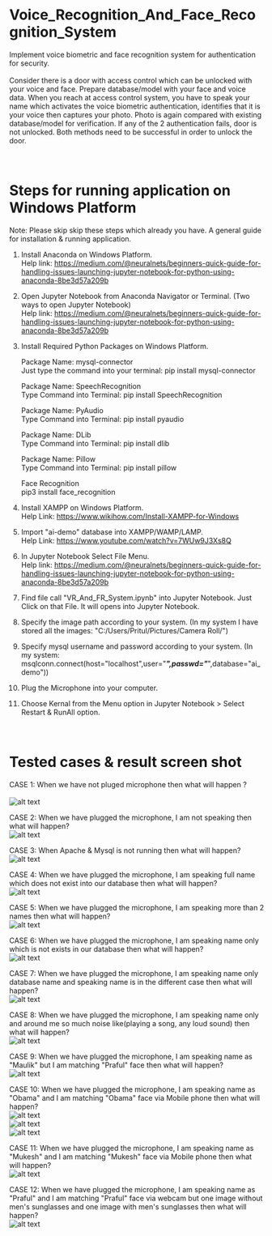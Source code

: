 # Voice_Recognition_And_Face_Recognition_System
Implement voice biometric and face recognition system for authentication for security.<br><br> 
Consider there is a door with access control which can be unlocked with your voice and face. Prepare database/model with your face and voice data. When you reach at access control system, you have to speak your name which activates the voice biometric authentication, identifies that it is your voice then captures your photo. Photo is again compared with existing database/model for verification. If any of the 2 authentication fails, door is not unlocked. Both methods need to be successful in order to unlock the door.<br><br><br> 

Steps for running application on Windows Platform
===================================================
Note: Please skip skip these steps which already you have. 
      A general guide for installation & running application. 

1) Install Anaconda on Windows Platform.<br>
   Help link: https://medium.com/@neuralnets/beginners-quick-guide-for-handling-issues-launching-jupyter-notebook-for-python-using-anaconda-8be3d57a209b
 
2) Open Jupyter Notebook from Anaconda Navigator or Terminal. (Two ways to open Jupyter Notebook) <br>
   Help link: https://medium.com/@neuralnets/beginners-quick-guide-for-handling-issues-launching-jupyter-notebook-for-python-using-anaconda-8be3d57a209b

3) Install Required Python Packages on Windows Platform.

   Package Name: mysql-connector<br>
   Just type the command into your terminal: pip install mysql-connector

   Package Name: SpeechRecognition<br> 
   Type Command into Terminal: pip install SpeechRecognition

   Package Name: PyAudio<br>
   Type Command into Terminal: pip install pyaudio   
 
   Package Name: DLib<br>
   Type Command into Terminal: pip install dlib

   Package Name: Pillow<br>	
   Type Command into Terminal: pip install pillow
   
   Face Recognition<br>
   pip3 install face_recognition

4) Install XAMPP on Windows Platform.<br>
   Help Link: https://www.wikihow.com/Install-XAMPP-for-Windows

5) Import "ai-demo" database into XAMPP/WAMP/LAMP.<br>
   Help Link: https://www.youtube.com/watch?v=7WUw9J3Xs8Q
 
6) In Jupyter Notebook Select File Menu.<br>
   Help link: https://medium.com/@neuralnets/beginners-quick-guide-for-handling-issues-launching-jupyter-notebook-for-python-using-anaconda-8be3d57a209b 

7) Find file call "VR_And_FR_System.ipynb" into Jupyter Notebook. Just Click on that File. It will opens into Jupyter Notebook.

8) Specify the image path according to your system. (In my system I have stored all the images: "C:/Users/Pritul/Pictures/Camera Roll/")

9) Specify mysql username and password according to your system. (In my system: msqlconn.connect(host="localhost",user="*****",passwd="*****",database="ai_demo"))

9) Plug the Microphone into your computer.

10) Choose Kernal from the Menu option in Jupyter Notebook > Select Restart & RunAll option.<br><br><br>



Tested cases & result screen shot
===================================
CASE 1: When we have not pluged microphone then what will happen ?<br><br>
        ![alt text](https://github.com/PrafulSathawara/Voice_Recognition_And_Face_Recognition_System/blob/master/case1.png)<br>  
         
CASE 2: When we have plugged the microphone, I am not speaking then what will happen?<br>
        ![alt text](https://github.com/PrafulSathawara/Voice_Recognition_And_Face_Recognition_System/blob/master/case2.PNG)<br>
        
CASE 3: When Apache & Mysql is not running then what will happen?<br>
        ![alt text](https://github.com/PrafulSathawara/Voice_Recognition_And_Face_Recognition_System/blob/master/case3.PNG)<br>

CASE 4: When we have plugged the microphone, I am speaking full name which does not exist into our database then what will happen?<br>
        ![alt text](https://github.com/PrafulSathawara/Voice_Recognition_And_Face_Recognition_System/blob/master/case4.PNG)<br>

CASE 5: When we have plugged the microphone, I am speaking more than 2 names then what will happen?<br>
        ![alt text](https://github.com/PrafulSathawara/Voice_Recognition_And_Face_Recognition_System/blob/master/case5.PNG)<br> 

CASE 6: When we have plugged the microphone, I am speaking name only which is not exists in our database then what will happen?<br>
        ![alt text](https://github.com/PrafulSathawara/Voice_Recognition_And_Face_Recognition_System/blob/master/case6.PNG)<br>

CASE 7: When we have plugged the microphone, I am speaking name only database name and speaking name is in the different case then what will happen?<br>
        ![alt text](https://github.com/PrafulSathawara/Voice_Recognition_And_Face_Recognition_System/blob/master/case7.PNG)<br>

CASE 8: When we have plugged the microphone, I am speaking name only and around me so much noise like(playing a song, any loud sound) then what will happen?<br>
        ![alt text](https://github.com/PrafulSathawara/Voice_Recognition_And_Face_Recognition_System/blob/master/case8.PNG)<br>

CASE 9: When we have plugged the microphone, I am speaking name as "Maulik" but I am matching "Praful" face then what will happen?<br>
        ![alt text](https://github.com/PrafulSathawara/Voice_Recognition_And_Face_Recognition_System/blob/master/case9.PNG)<br>

CASE 10: When we have plugged the microphone, I am speaking name as "Obama" and I am matching "Obama" face via Mobile phone then what will happen?<br>
         ![alt text](https://github.com/PrafulSathawara/Voice_Recognition_And_Face_Recognition_System/blob/master/case10-1.PNG)<br>
         ![alt text](https://github.com/PrafulSathawara/Voice_Recognition_And_Face_Recognition_System/blob/master/case10-2.PNG)<br>
         ![alt text](https://github.com/PrafulSathawara/Voice_Recognition_And_Face_Recognition_System/blob/master/case10-3.PNG)<br>
         
CASE 11: When we have plugged the microphone, I am speaking name as "Mukesh" and I am matching "Mukesh" face via Mobile phone then what will happen?<br>
         ![alt text](https://github.com/PrafulSathawara/Voice_Recognition_And_Face_Recognition_System/blob/master/case11.PNG)<br>

CASE 12: When we have plugged the microphone, I am speaking name as "Praful" and I am matching "Praful" face via webcam but one image without men's sunglasses and one image with men's sunglasses then what will happen?<br>
         ![alt text](https://github.com/PrafulSathawara/Voice_Recognition_And_Face_Recognition_System/blob/master/case12.PNG)<br>
